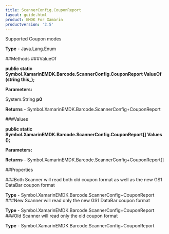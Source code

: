 ```yaml
---
title: ScannerConfig.CouponReport
layout: guide.html
product: EMDK For Xamarin 
productversion: '2.5' 
---
```

Supported Coupon modes

**Type** - Java.Lang.Enum

##Methods
###ValueOf

**public static Symbol.XamarinEMDK.Barcode.ScannerConfig.CouponReport ValueOf (string this_);**


        

**Parameters:**

System.String **p0** 

**Returns** - Symbol.XamarinEMDK.Barcode.ScannerConfig+CouponReport

###Values

**public static Symbol.XamarinEMDK.Barcode.ScannerConfig.CouponReport[] Values ();**


        

**Parameters:**

**Returns** - Symbol.XamarinEMDK.Barcode.ScannerConfig+CouponReport[]

##Properties

###Both
Scanner will read both old coupon format as well as the new GS1 DataBar coupon format

**Type** - Symbol.XamarinEMDK.Barcode.ScannerConfig+CouponReport
###New
Scanner will read only the new GS1 DataBar coupon format

**Type** - Symbol.XamarinEMDK.Barcode.ScannerConfig+CouponReport
###Old
Scanner will read only the old coupon format

**Type** - Symbol.XamarinEMDK.Barcode.ScannerConfig+CouponReport
